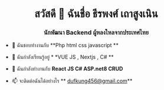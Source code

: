 <h1 align="center">สวัสดี 👋 ฉันชื่อ ธีรพงศ์ เถาสูงเนิน</h1>
<h3 align="center"> นักพัฒนา Backend ผู้หลงใหลจากประเทศไทย</h3>

- 🔭 ฉันชอบทำงานกับ **Php html css javascript **

- 🌱 ฉันกำลังเรียนรู้อยู่ * *VUE JS , Nextjs , C# **

- 🤝 ฉันกำลังทำงานกับ **React JS C# ASP.net8 CRUD**

- 📫 จะติดต่อฉันได้อย่างไร ** dufkung456@gmail.com**

